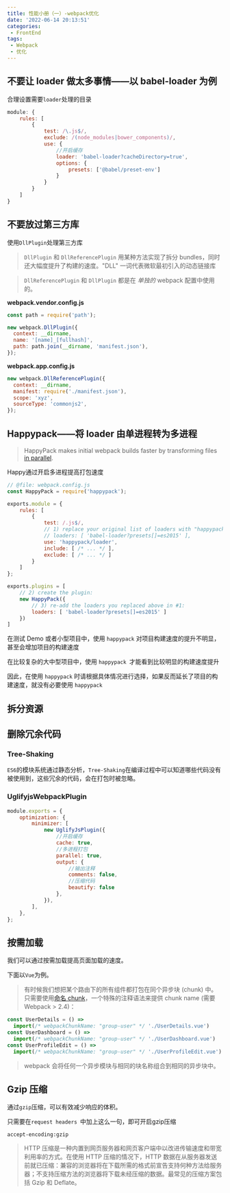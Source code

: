```yaml
---
title: 性能小册（一）-webpack优化
date: '2022-06-14 20:13:51'
categories:
 - FrontEnd
tags:
 - Webpack
 - 优化
---
```




## 不要让 loader 做太多事情——以 babel-loader 为例

合理设置需要`loader`处理的目录

```js
module: {
    rules: [
        {
            test: /\.js$/,
            exclude: /(node_modules|bower_components)/,
            use: {
                //开启缓存
                loader: 'babel-loader?cacheDirectory=true',
                options: {
                    presets: ['@babel/preset-env']
                }
            }
        }
    ]
}
```

## 不要放过第三方库

使用`DllPlugin`处理第三方库

> `DllPlugin` 和 `DllReferencePlugin` 用某种方法实现了拆分 bundles，同时还大幅度提升了构建的速度。"DLL" 一词代表微软最初引入的动态链接库

> `DllReferencePlugin` 和 `DllPlugin` 都是在 *单独的* webpack 配置中使用的。

**webpack.vendor.config.js**

```js
const path = require('path');

new webpack.DllPlugin({
  context: __dirname,
  name: '[name]_[fullhash]',
  path: path.join(__dirname, 'manifest.json'),
});
```

**webpack.app.config.js**

```js
new webpack.DllReferencePlugin({
  context: __dirname,
  manifest: require('./manifest.json'),
  scope: 'xyz',
  sourceType: 'commonjs2',
});
```



## Happypack——将 loader 由单进程转为多进程

> HappyPack makes initial webpack builds faster by transforming files [in parallel](https://www.npmjs.com/package/happypack#how-it-works).

Happy通过开启多进程提高打包速度

```js
// @file: webpack.config.js
const HappyPack = require('happypack');

exports.module = {
    rules: [
        {
            test: /.js$/,
            // 1) replace your original list of loaders with "happypack/loader":
            // loaders: [ 'babel-loader?presets[]=es2015' ],
            use: 'happypack/loader',
            include: [ /* ... */ ],
            exclude: [ /* ... */ ]
        }
    ]
};

exports.plugins = [
    // 2) create the plugin:
    new HappyPack({
        // 3) re-add the loaders you replaced above in #1:
        loaders: [ 'babel-loader?presets[]=es2015' ]
    })
]
```

在测试 Demo 或者小型项目中，使用 `happypack` 对项目构建速度的提升不明显，甚至会增加项目的构建速度

在比较复杂的大中型项目中，使用 `happypack `才能看到比较明显的构建速度提升

因此，在使用 `happypack` 时请根据具体情况进行选择，如果反而延长了项目的构建速度，就没有必要使用 `happypack`

## 拆分资源



## 删除冗余代码

### Tree-Shaking

`ES6`的模块系统通过静态分析，`Tree-Shaking`在编译过程中可以知道哪些代码没有被使用到，这些冗余的代码，会在打包时被忽略。

### UglifyjsWebpackPlugin

```js
module.exports = {
    optimization: {
        minimizer: [
            new UglifyJsPlugin({
                //开启缓存
                cache: true,
                //多进程打包
                parallel: true,
                output: {
                    //输出注释
                    comments: false,
                    //压缩代码
                    beautify: false
                },
            }),
        ],
    },
};
```



## 按需加载

我们可以通过按需加载提高页面加载的速度。

下面以`Vue`为例。

> 有时候我们想把某个路由下的所有组件都打包在同个异步块 (chunk) 中。只需要使用[命名 chunk](https://webpack.js.org/guides/code-splitting/#dynamic-imports)，一个特殊的注释语法来提供 chunk name (需要 Webpack > 2.4)：

```js
const UserDetails = () =>
  import(/* webpackChunkName: "group-user" */ './UserDetails.vue')
const UserDashboard = () =>
  import(/* webpackChunkName: "group-user" */ './UserDashboard.vue')
const UserProfileEdit = () =>
  import(/* webpackChunkName: "group-user" */ './UserProfileEdit.vue')
```

> webpack 会将任何一个异步模块与相同的块名称组合到相同的异步块中。

## Gzip 压缩

通过`gzip`压缩，可以有效减少响应的体积。

只需要在`request headers `中加上这么一句，即可开启gzip压缩

````
accept-encoding:gzip
````

> HTTP 压缩是一种内置到网页服务器和网页客户端中以改进传输速度和带宽利用率的方式。在使用 HTTP 压缩的情况下，HTTP 数据在从服务器发送前就已压缩：兼容的浏览器将在下载所需的格式前宣告支持何种方法给服务器；不支持压缩方法的浏览器将下载未经压缩的数据。最常见的压缩方案包括 Gzip 和 Deflate。

